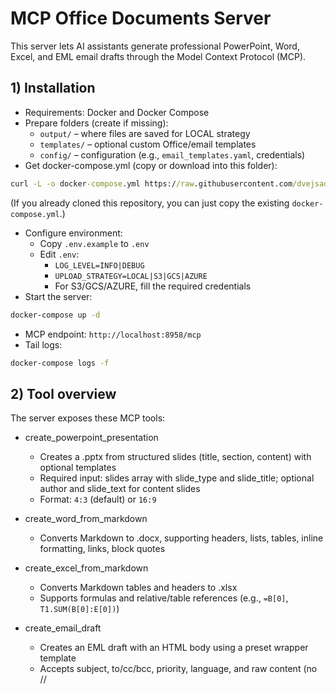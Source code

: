 # MCP Office Documents Server

This server lets AI assistants generate professional PowerPoint, Word, Excel, and EML email drafts through the Model Context Protocol (MCP).

## 1) Installation

- Requirements: Docker and Docker Compose
- Prepare folders (create if missing):
  - `output/` – where files are saved for LOCAL strategy
  - `templates/` – optional custom Office/email templates
  - `config/` – configuration (e.g., `email_templates.yaml`, credentials)
- Get docker-compose.yml (copy or download into this folder):
```cmd
curl -L -o docker-compose.yml https://raw.githubusercontent.com/dvejsada/mcp-ms-office-docs/main/docker-compose.yml
```
  (If you already cloned this repository, you can just copy the existing `docker-compose.yml`.)
- Configure environment:
  - Copy `.env.example` to `.env`
  - Edit `.env`:
    - `LOG_LEVEL=INFO|DEBUG`
    - `UPLOAD_STRATEGY=LOCAL|S3|GCS|AZURE`
    - For S3/GCS/AZURE, fill the required credentials
- Start the server:
```bash
docker-compose up -d
```
- MCP endpoint: `http://localhost:8958/mcp`
- Tail logs:
```bash
docker-compose logs -f
```

## 2) Tool overview

The server exposes these MCP tools:

- create_powerpoint_presentation
  - Creates a .pptx from structured slides (title, section, content) with optional templates
  - Required input: slides array with slide_type and slide_title; optional author and slide_text for content slides
  - Format: `4:3` (default) or `16:9`

- create_word_from_markdown
  - Converts Markdown to .docx, supporting headers, lists, tables, inline formatting, links, block quotes

- create_excel_from_markdown
  - Converts Markdown tables and headers to .xlsx
  - Supports formulas and relative/table references (e.g., `=B[0]`, `T1.SUM(B[0]:E[0])`)

- create_email_draft
  - Creates an EML draft with an HTML body using a preset wrapper template
  - Accepts subject, to/cc/bcc, priority, language, and raw content (no <html>/<body>/<style>)

Dynamic email tools (optional):
- If `config/email_templates.yaml` exists, each entry is registered as its own email-draft tool at startup.

Outputs:
- LOCAL: files saved to `output/` and reported back
- S3/GCS/AZURE: a time-limited download link is returned (TTL via `SIGNED_URL_EXPIRES_IN`)

## 3) Custom templates settings

Use your own branding by providing files under `templates/`:

- PowerPoint: `template_4_3.pptx`, `template_16_9.pptx`
- Word: `template.docx`
- Email wrapper: `general_template.html` (injects `{{{content}}}`; may use `{{subject}}`/`{{language}}`)

Dynamic email templates (optional):

- Create `config/email_templates.yaml` and reference HTML files in `templates/`
- Example entry:
```yaml
templates:
  - name: welcome_email
    description: Welcome email with optional promo code
    html_path: welcome_email.html  # file must exist in templates/
    annotations:
      title: Welcome Email
    args:
      - name: subject
        type: string
        required: true
      - name: first_name
        type: string
        required: true
      - name: promo_code
        type: string
        required: false
```
- Minimal example HTML (place in `templates/welcome_email.html`):
```html
<!DOCTYPE html>
<html lang="en">
<head>
  <meta charset="UTF-8" />
  <title>{{subject}}</title>
</head>
<body>
  <h2>Welcome {{first_name}}!</h2>
  <p>We’re excited to have you on board.</p>
  {{{promo_code_block}}}
  <p>Regards,<br/>Support Team</p>
</body>
</html>
```
- Tip: use `{{variable}}` for escaped text; `{{{variable}}}` for raw HTML

Notes:
- Logging is centralized and controlled by `.env` (INFO or DEBUG)
- All runtime settings except email templates are read from `.env`; no other module reads environment variables directly
